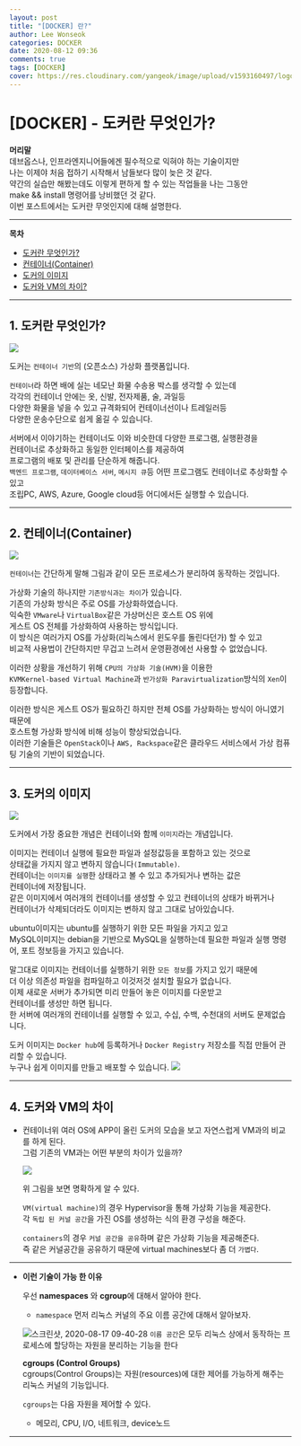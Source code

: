 ```yaml
---
layout: post
title: "[DOCKER] 란?"
author: Lee Wonseok
categories: DOCKER
date: 2020-08-12 09:36
comments: true
tags: [DOCKER]
cover: https://res.cloudinary.com/yangeok/image/upload/v1593160497/logo/posts/iot-protocol.jpg
---
```



# [DOCKER] - 도커란 무엇인가?

**머리말**  
 데브옵스나, 인프라엔지니어들에겐 필수적으로 익혀야 하는 기술이지만  
 나는 이제야 처음 접하기 시작해서 남들보다 많이 늦은 것 같다.  
 약간의 실습만 해봤는데도 이렇게 편하게 할 수 있는 작업들을 나는 그동안  
 make && install 명령어를 낭비했던 것 같다.  
 이번 포스트에서는 도커란 무엇인지에 대해 설명한다.  
 
---


**목차**
- [도커란 무엇인가?](#a1)
- [컨테이너(Container)](#a2)
- [도커의 이미지](#a3)
- [도커와 VM의 차이?](#a4)

---

## 1. 도커란 무엇인가? <a name="a1"></a>  

![](https://t1.daumcdn.net/cfile/tistory/9975EB375B055B7519)

도커는 ``컨테이너 기반``의 (오픈소스) 가상화 플랫폼입니다.

``컨테이너``라 하면 배에 실는 네모난 화물 수송용 박스를 생각할 수 있는데  
각각의 컨테이너 안에는 옷, 신발, 전자제품, 술, 과일등  
다양한 화물을 넣을 수 있고 규격화되어 컨테이너선이나 트레일러등  
다양한 운송수단으로 쉽게 옮길 수 있습니다.

서버에서 이야기하는 컨테이너도 이와 비슷한데 다양한 프로그램, 실행환경을  
컨테이너로 추상화하고 동일한 인터페이스를 제공하여  
프로그램의 배포 및 관리를 단순하게 해줍니다.  
``백엔드 프로그램``, ``데이터베이스 서버``, ``메시지 큐``등 어떤 프로그램도 컨테이너로 추상화할 수 있고  
조립PC, AWS, Azure, Google cloud등 어디에서든 실행할 수 있습니다.

---

## 2. 컨테이너(Container)   <a name="a2"></a>  

![](https://t1.daumcdn.net/cfile/tistory/99DEAB4D5B652E051B)  

``컨테이너``는 간단하게 말해 그림과 같이 모든 프로세스가 분리하여 동작하는 것입니다.

가상화 기술의 하나지만 ``기존방식과는 차이``가 있습니다.  
기존의 가상화 방식은 주로 OS를 가상화하였습니다.  
익숙한 ``VMware``나 ``VirtualBox``같은 가상머신은 호스트 OS 위에  
게스트 OS 전체를 가상화하여 사용하는 방식입니다.  
이 방식은 여러가지 OS를 가상화(리눅스에서 윈도우를 돌린다던가) 할 수 있고  
비교적 사용법이 간단하지만 무겁고 느려서 운영환경에선 사용할 수 없었습니다.

이러한 상황을 개선하기 위해 ``CPU의 가상화 기술(HVM)``을 이용한   
``KVMKernel-based Virtual Machine``과 ``반가상화 Paravirtualization``방식의 ``Xen``이 등장합니다.  
    
이러한 방식은 게스트 OS가 필요하긴 하지만 전체 OS를 가상화하는 방식이 아니였기 때문에  
호스트형 가상화 방식에 비해 성능이 향상되었습니다.  
이러한 기술들은 ``OpenStack``이나 ``AWS, Rackspace``같은 클라우드 서비스에서 가상 컴퓨팅 기술의 기반이 되었습니다.


---

## 3. 도커의 이미지  <a name="a3"></a>  

![](https://subicura.com/assets/article_images/2017-01-19-docker-guide-for-beginners-1/docker-image.png)  

도커에서 가장 중요한 개념은 컨테이너와 함께 ``이미지``라는 개념입니다.

이미지는 컨테이너 실행에 필요한 파일과 설정값등을 포함하고 있는 것으로  
상태값을 가지지 않고 변하지 않습니다``(Immutable)``.  
컨테이너는 ``이미지를 실행``한 상태라고 볼 수 있고 추가되거나 변하는 값은  
컨테이너에 저장됩니다.  
같은 이미지에서 여러개의 컨테이너를 생성할 수 있고 컨테이너의 상태가 바뀌거나  
 컨테이너가 삭제되더라도 이미지는 변하지 않고 그대로 남아있습니다.

ubuntu이미지는 ubuntu를 실행하기 위한 모든 파일을 가지고 있고  
MySQL이미지는 debian을 기반으로 MySQL을 실행하는데 필요한 파일과 실행 명령어, 포트 정보등을 가지고 있습니다.  

말그대로 이미지는 컨테이너를 실행하기 위한 ``모든 정보``를 가지고 있기 때문에  
더 이상 의존성 파일을 컴파일하고 이것저것 설치할 필요가 없습니다.  
이제 새로운 서버가 추가되면 미리 만들어 놓은 이미지를 다운받고  
컨테이너를 생성만 하면 됩니다.  
한 서버에 여러개의 컨테이너를 실행할 수 있고, 수십, 수백, 수천대의 서버도 문제없습니다.


도커 이미지는 ``Docker hub``에 등록하거나 ``Docker Registry`` 저장소를 직접 만들어 관리할 수 있습니다.  
누구나 쉽게 이미지를 만들고 배포할 수 있습니다.
![](https://subicura.com/assets/article_images/2017-01-19-docker-guide-for-beginners-1/docker-store.png)

-----


## 4. 도커와 VM의 차이  <a name="a4"></a>  

* 컨테이너위 여러 OS에 APP이 올린 도커의 모습을 보고 자연스럽게 VM과의 비교를 하게 
된다.  
그럼 기존의 VM과는 어떤 부분의 차이가 있을까?

    ![](https://t1.daumcdn.net/cfile/tistory/9907324D5B652E040D)

    위 그림을 보면 명확하게 알 수 있다. 

    ``VM(virtual machine)``의 경우 Hypervisor을 통해 가상화 기능을 제공한다.  
    각 ``독립 된 커널 공간``을 가진 OS를 생성하는 식의 환경 구성을 해준다.

    ``containers``의 경우 ``커널 공간을 공유``하며 같은 가상화 기능을 제공해준다.  
    즉 같은 커널공간을 공유하기 때문에 virtual machines보다 좀 더 ``가볍다``. 

---

* **이런 기술이 가능 한 이유**

    우선 **namespaces** 와 **cgroup**에 대해서 알아야 한다. 

    * ``namespace`` 
    먼저 리눅스 커널의 주요 이름 공간에 대해서 알아보자.  

    ![스크린샷, 2020-08-17 09-40-28](https://user-images.githubusercontent.com/69498804/90347852-bde24080-e06d-11ea-92c0-1a1bddf0572b.png)
    ``이름 공간``은 모두 리눅스 상에서 동작하는 프로세스에 할당하는 자원을 분리하는 기능을 한다


    **cgroups (Control Groups)**  
    cgroups(Control Groups)는 자원(resources)에 대한 제어를 가능하게 해주는 리눅스 커널의 기능입니다.
    
    ``cgroups``는 다음 자원을 제어할 수 있다.
    * 메모리, CPU, I/O, 네트워크, device노드

---